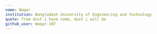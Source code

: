 ```yaml
---
name: Waqar
institution: Bangladesh University of Engineering and Technology
quote: from dust i have come, dust i will be
github_user: Waqar-107
---
```

